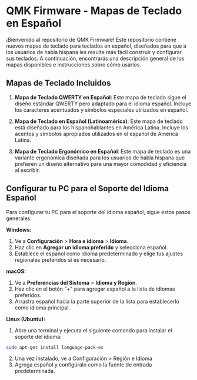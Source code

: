 # QMK Firmware - Mapas de Teclado en Español

¡Bienvenido al repositorio de QMK Firmware! Este repositorio contiene nuevos mapas de teclado para teclados en español, diseñados para que a los usuarios de habla hispana les resulte más fácil construir y configurar sus teclados. A continuación, encontrarás una descripción general de los mapas disponibles e instrucciones sobre cómo usarlos.

## Mapas de Teclado Incluidos

1. **Mapa de Teclado QWERTY en Español**: Este mapa de teclado sigue el diseño estándar QWERTY pero adaptado para el idioma español. Incluye los caracteres acentuados y símbolos especiales utilizados en español.

2. **Mapa de Teclado en Español (Latinoamérica)**: Este mapa de teclado está diseñado para los hispanohablantes en América Latina. Incluye los acentos y símbolos apropiados utilizados en el español de América Latina.

3. **Mapa de Teclado Ergonómico en Español**: Este mapa de teclado es una variante ergonómica diseñada para los usuarios de habla hispana que prefieren un diseño alternativo para una mayor comodidad y eficiencia al escribir.

## Configurar tu PC para el Soporte del Idioma Español

Para configurar tu PC para el soporte del idioma español, sigue estos pasos generales:

**Windows:**

1. Ve a **Configuración** > **Hora e idioma** > **Idioma**.
2. Haz clic en **Agregar un idioma preferido** y selecciona español.
3. Establece el español como idioma predeterminado y elige tus ajustes regionales preferidos si es necesario.

**macOS:**

1. Ve a **Preferencias del Sistema** > **Idioma y Región**.
2. Haz clic en el botón "+" para agregar español a la lista de idiomas preferidos.
3. Arrastra español hacia la parte superior de la lista para establecerlo como idioma principal.

**Linux (Ubuntu):**

1. Abre una terminal y ejecuta el siguiente comando para instalar el soporte del idioma:

```bash
sudo apt-get install language-pack-es
```

2. Una vez instalado, ve a Configuración > Región e Idioma
3. Agrega español y configúralo como la fuente de entrada predeterminada.
